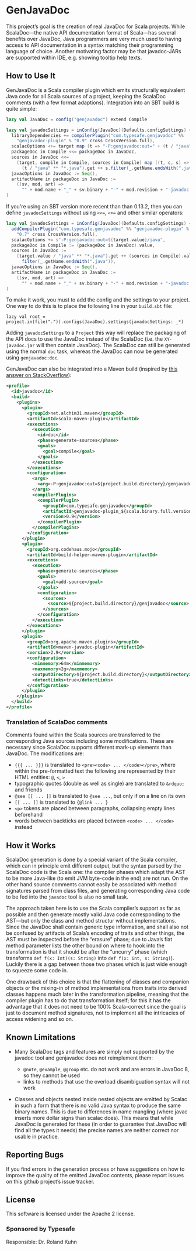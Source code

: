 # GenJavaDoc

This project’s goal is the creation of real JavaDoc for Scala projects. While ScalaDoc—the native API documentation format of Scala—has several benefits over JavaDoc, Java programmers are very much used to having access to API documentation in a syntax matching their programming language of choice. Another motivating factor may be that javadoc-JARs are supported within IDE, e.g. showing tooltip help texts.

## How to Use It

GenJavaDoc is a Scala compiler plugin which emits structurally equivalent Java code for all Scala sources of a project, keeping the ScalaDoc comments (with a few format adaptions). Integration into an SBT build is quite simple:

~~~ scala
lazy val JavaDoc = config("genjavadoc") extend Compile

lazy val javadocSettings = inConfig(JavaDoc)(Defaults.configSettings) ++ Seq(
  libraryDependencies += compilerPlugin("com.typesafe.genjavadoc" %%
    "genjavadoc-plugin" % "0.9" cross CrossVersion.full),
  scalacOptions <+= target map (t => "-P:genjavadoc:out=" + (t / "java")),
  packageDoc in Compile <<= packageDoc in JavaDoc,
  sources in JavaDoc <<=
    (target, compile in Compile, sources in Compile) map ((t, c, s) =>
      (t / "java" ** "*.java").get ++ s.filter(_.getName.endsWith(".java"))),
  javacOptions in JavaDoc := Seq(),
  artifactName in packageDoc in JavaDoc :=
    ((sv, mod, art) =>
      "" + mod.name + "_" + sv.binary + "-" + mod.revision + "-javadoc.jar")
)
~~~

If you're using an SBT version more recent than than 0.13.2, then you
can define `javadocSettings` without using `<<=`, `<+=` and other
similar operators:

~~~ scala
lazy val javadocSettings = inConfig(JavaDoc)(Defaults.configSettings) ++ Seq(
  addCompilerPlugin("com.typesafe.genjavadoc" %% "genjavadoc-plugin" %
    "0.7" cross CrossVersion.full),
  scalacOptions += s"-P:genjavadoc:out=${target.value}/java",
  packageDoc in Compile := (packageDoc in JavaDoc).value,
  sources in JavaDoc := 
    (target.value / "java" ** "*.java").get ++ (sources in Compile).value.
      filter(_.getName.endsWith(".java")),
  javacOptions in JavaDoc := Seq(),
  artifactName in packageDoc in JavaDoc :=
    ((sv, mod, art) =>
      "" + mod.name + "_" + sv.binary + "-" + mod.revision + "-javadoc.jar")
)
~~~

To make it work, you must to add the config and the settings to your
project.  One way to do this is to place the following line in your
`build.sbt` file:

    lazy val root = project.in(file(".")).configs(JavaDoc).settings(javadocSettings: _*)

Adding `javadocSettings` to a `Project` this way will replace the
packaging of the API docs to use the JavaDoc instead of the ScalaDoc
(i.e. the `XY-javadoc.jar` will then contain JavaDoc). The ScalaDoc
can still be generated using the normal `doc` task, whereas the
JavaDoc can now be generated using `genjavadoc:doc`.

GenJavaDoc can also be integrated into a Maven build (inspired by [this answer on StackOverflow](http://stackoverflow.com/questions/12301620/how-to-generate-an-aggregated-scaladoc-for-a-maven-site/16288487#16288487)):

~~~ xml
<profile>
  <id>javadoc</id>
  <build>
    <plugins>
      <plugin>
        <groupId>net.alchim31.maven</groupId>
        <artifactId>scala-maven-plugin</artifactId>
        <executions>
          <execution>
            <id>doc</id>
            <phase>generate-sources</phase>
            <goals>
              <goal>compile</goal>
            </goals>
          </execution>
        </executions>
        <configuration>
          <args>
            <arg>-P:genjavadoc:out=${project.build.directory}/genjavadoc</arg>
          </args>
          <compilerPlugins>
            <compilerPlugin>
              <groupId>com.typesafe.genjavadoc</groupId>
              <artifactId>genjavadoc-plugin_${scala.binary.full.version}</artifactId>
              <version>0.9</version>
            </compilerPlugin>
          </compilerPlugins>
        </configuration>
      </plugin>
      <plugin>
        <groupId>org.codehaus.mojo</groupId>
        <artifactId>build-helper-maven-plugin</artifactId>
        <executions>
          <execution>
            <phase>generate-sources</phase>
            <goals>
              <goal>add-source</goal>
            </goals>
            <configuration>
              <sources>
                <source>${project.build.directory}/genjavadoc</source>
              </sources>
            </configuration>
          </execution>
        </executions>
      </plugin>
      <plugin>
        <groupId>org.apache.maven.plugins</groupId>
        <artifactId>maven-javadoc-plugin</artifactId>
        <version>2.9</version>
        <configuration>
          <minmemory>64m</minmemory>
          <maxmemory>2g</maxmemory>
          <outputDirectory>${project.build.directory}</outputDirectory>
          <detectLinks>true</detectLinks>
        </configuration>
      </plugin>
    </plugins>
  </build>
</profile>
~~~

### Translation of ScalaDoc comments

Comments found within the Scala sources are transferred to the corresponding Java sources including some modifications. These are necessary since ScalaDoc supports different mark-up elements than JavaDoc. The modifications are:

 * `{{{ ... }}}` is translated to `<pre><code> ... </code></pre>`, where within the pre-formatted text the following are represented by their HTML entities: `@`, `<`, `>`
 * typographic quotes (double as well as single) are translated to `&rdquo;` and friends
 * `@see [[ ... ]]` is translated to `@see ...`, but only if on a line on its own
 * `[[ ... ]]` is translated to `{@link ... }`
 * `<p>` tokens are placed between paragraphs, collapsing empty lines beforehand
 * words between backticks are placed between `<code> ... </code>` instead

## How it Works

ScalaDoc generation is done by a special variant of the Scala compiler, which can in principle emit different output, but the syntax parsed by the ScalaDoc code is the Scala one: the compiler phases which adapt the AST to be more Java-like (to emit JVM byte-code in the end) are not run. On the other hand source comments cannot easily be associated with method signatures parsed from class files, and generating corresponding Java code to be fed into the `javadoc` tool is also no small task.

The approach taken here is to use the Scala compiler’s support as far as possible and then generate mostly valid Java code corresponding to the AST—but only the class and method structur without implementations. Since the JavaDoc shall contain generic type information, and shall also not be confused by artifacts of Scala’s encoding of traits and other things, the AST must be inspected before the “erasure” phase; due to Java’s flat method parameter lists the other bound on where to hook into the transformation is that it should be after the “uncurry” phase (which transforms `def f(x: Int)(s: String)` into `def f(x: int, s: String)`). Luckily there is a gap between those two phases which is just wide enough to squeeze some code in.

One drawback of this choice is that the flattening of classes and companion objects or the mixing-in of method implementations from traits into derived classes happens much later in the transformation pipeline, meaning that the compiler plugin has to do that transformation itself; for this it has the advantage that it does not need to be 100% Scala-correct since the goal is just to document method signatures, not to implement all the intricacies of access widening and so on.

## Known Limitations

 * Many ScalaDoc tags and features are simply not supported by the javadoc tool and genjavadoc does not reimplement them:
 
     * `@note`, `@example`, `@group` etc. do not work and are errors in JavaDoc 8, so they cannot be used
     * links to methods that use the overload disambiguation syntax will not work
 
 * Classes and objects nested inside nested objects are emitted by Scalac in such a form that there is no valid Java syntax to produce the same binary names. This is due to differences in name mangling (where javac inserts more dollar signs than scalac does). This means that while JavaDoc is generated for these (in order to guarantee that JavaDoc will find all the types it needs) the precise names are neither correct nor usable in practice.

## Reporting Bugs

If you find errors in the generation process or have suggestions on how to improve the quality of the emitted JavaDoc contents, please report issues on this github project’s issue tracker.

## License

This software is licensed under the Apache 2 license.

### Sponsored by Typesafe

Responsible: Dr. Roland Kuhn
